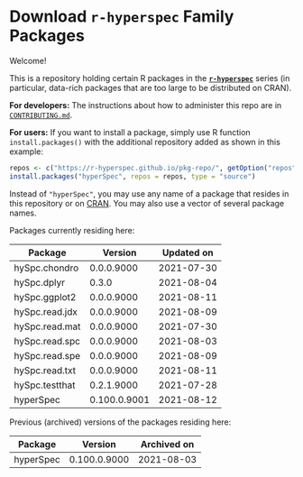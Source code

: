 # Download **`r-hyperspec`** Family Packages

Welcome!

This is a repository holding certain R packages in the [**`r-hyperspec`**](https://r-hyperspec.github.io/) series (in particular, data-rich packages that are too large to be distributed on CRAN).

**For developers:** The instructions about how to administer this repo are in [`CONTRIBUTING.md`](https://github.com/r-hyperspec/pkg-repo/blob/gh-pages/CONTRIBUTING.md).

**For users:** If you want to install a package, simply use R function `install.packages()` with the additional repository added as shown in this example:

```r
repos <- c("https://r-hyperspec.github.io/pkg-repo/", getOption("repos"))
install.packages("hyperSpec", repos = repos, type = "source")
```

Instead of `"hyperSpec"`, you may use any name of a package that resides in this repository or on [CRAN](https://cran.rstudio.com/web/packages/index.html).
You may also use a vector of several package names.


<!-- list of packages: start | DO NOT REMOVE THIS LINE -->

Packages currently residing here:

Package       | Version       | Updated on    
------------- | ------------- | ------------- 
hySpc.chondro | 0.0.0.9000 | 2021-07-30
hySpc.dplyr | 0.3.0 | 2021-08-04
hySpc.ggplot2 | 0.0.0.9000 | 2021-08-11
hySpc.read.jdx | 0.0.0.9000 | 2021-08-09
hySpc.read.mat | 0.0.0.9000 | 2021-07-30
hySpc.read.spc | 0.0.0.9000 | 2021-08-03
hySpc.read.spe | 0.0.0.9000 | 2021-08-09
hySpc.read.txt | 0.0.0.9000 | 2021-08-11
hySpc.testthat | 0.2.1.9000 | 2021-07-28
hyperSpec | 0.100.0.9001 | 2021-08-12

Previous (archived) versions of the packages residing here: 

Package       | Version       | Archived on   
------------- | ------------- | ------------- 
hyperSpec | 0.100.0.9000 | 2021-08-03
